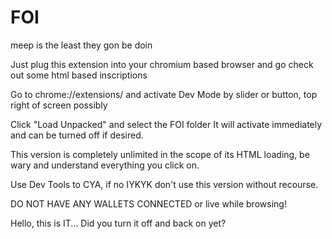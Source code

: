 # FOI
meep is the least they gon be doin

Just plug this extension into your chromium based browser and go check out some html based inscriptions

Go to chrome://extensions/ and activate Dev Mode by slider or button, top right of screen possibly

Click "Load Unpacked" and select the FOI folder
It will activate immediately and can be turned off if desired.

This version is completely unlimited in the scope of its HTML loading, 
be wary and understand everything you click on. 

Use Dev Tools to CYA, if no IYKYK don't use this version without recourse.

DO NOT HAVE ANY WALLETS CONNECTED or live while browsing!

Hello, this is IT... Did you turn it off and back on yet? 
